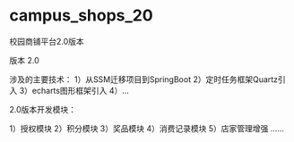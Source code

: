 # campus_shops_20
校园商铺平台2.0版本

版本 2.0

涉及的主要技术：
1）从SSM迁移项目到SpringBoot
2）定时任务框架Quartz引入
3）echarts图形框架引入
4）...

2.0版本开发模块：

1）授权模块
2）积分模块
3）奖品模块
4）消费记录模块
5）店家管理增强
......

